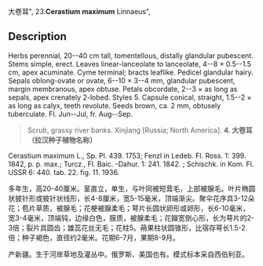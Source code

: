 大卷耳",
23.**Cerastium maximum** Linnaeus",

## Description
Herbs perennial, 20--40 cm tall, tomentellous, distally glandular pubescent. Stems simple, erect. Leaves linear-lanceolate to lanceolate, 4--8 × 0.5--1.5 cm, apex acuminate. Cyme terminal; bracts leaflike. Pedicel glandular hairy. Sepals oblong-ovate or ovate, 6--10 × 3--4 mm, glandular pubescent, margin membranous, apex obtuse. Petals obcordate, 2--3 × as long as sepals, apex crenately 2-lobed. Styles 5. Capsule conical, straight, 1.5--2 × as long as calyx, teeth revolute. Seeds brown, ca. 2 mm, obtusely tuberculate. Fl. Jun--Jul, fr. Aug--Sep.

> Scrub, grassy river banks. Xinjiang [Russia; North America].
**4. 大卷耳（拉汉种子植物名称）**

Cerastium maximum L., Sp. Pl. 439. 1753; Fenzl in Ledeb. Fl. Ross. 1: 399. 1842, p. p. max.; Turcz., Fl. Baic. -Dahur. 1: 241. 1842. ; Schischk. in Kom. Fl. USSR 6: 440. tab. 22. fig. 11. 1936.

多年生，高20-40厘米。茎直立，单生，与叶同被短茸毛，上部被腺毛。叶片椭圆状披针形或披针状线形，长4-8厘米，宽5-15毫米，顶端渐尖。聚伞花序具3-12朵花；苞片草质，被腺毛；花梗被腺柔毛；萼片长圆状卵形或卵形，长6-10毫米，宽3-4毫米，顶端钝，边缘白色，膜质，被腺柔毛；花瓣宽倒心形，长为萼片的2-3倍；裂片具圆齿；雄蕊花丝无毛；花柱5。蒴果柱状圆锥形，比宿存萼长1.5-2倍；种子褐色，直径约2毫米。花期6-7月，果期8-9月。

产新疆。生于河岸草地及灌丛中。俄罗斯、美国也有。模式标本采自西伯利亚。
